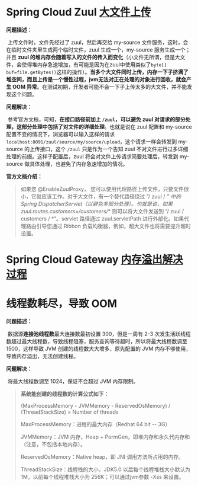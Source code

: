# Spring Cloud Zuul [大文件上传](https://www.freebytes.net/it/java/zuul-upload.html)

**问题描述：**

​		上传文件时，文件先经过了 zuul，然后再交给 my-source 文件服务，这时，会在临时文件夹里生成两个临时文件，zuul 生成一个，my-source 服务生成一个；并且 **zuul 的堆内存会随着写入的文件的传入而变化**（小文件无所谓，但是大文件，会使得堆内存急速增加，有可能是因为在zuul中使用类似了`byte[] buf=file.getBytes()`这样的操作）。**当多个大文件同时上传，内存一下子挤满了堆空间，而且上传是一个慢性过程，jvm无法对正在处理的对象进行回收，就会产生 OOM 异常**。在测试初期，开发者可能不会一下子上传太多的大文件，并不能发现这个问题。

**问题解决：**

​		参考官方文档，可知，**在接口路径前加上 `/zuul`，可以避免 zuul 对请求的部分处理，这部分处理中包括了对文件的详细处理**。也就是说在 zuul 配置和 my-source 配置不变的情况下，浏览器可以输入这样的请求 `localhost:8091/zuul/source/my/source/upload`，这个请求一样会转发到 my-source 的上传接口，这个 `/zuul` 只是作为一个告知 zuul 不对文件进行过多详细处理的前缀。这样子配置后，zuul 将会对文件上传请求简要处理后，转发到 my-source 做具体处理，也避免了内存急速增加的情况。

**官方文档介绍：**

> 如果您 @EnableZuulProxy， 您可以使用代理路径上传文件，只要文件很小，它就应该工作。对于大文件，有一个替代路径绕过 “/ zuul / *” 中的 Spring DispatcherServlet（以避免多部分处理）。也就是说，如果 zuul.routes.customers=/customers/** 则可以将大文件发送到 “/ zuul / customers / *”。servlet 路径通过 zuul.servletPath 进行外部化。如果代理路由引导您通过 Ribbon 负载均衡器，例如，超大文件也将需要提升超时设置。

# Spring Cloud Gateway [内存溢出解决过程](https://blog.csdn.net/live501837145/article/details/99446673)



# 线程数耗尽，导致 OOM

**问题描述：**

​		数据源**连接池线程数**最大连接数最初设置 300，但是一周有 2-3 次发生活跃线程数超过最大线程数，导致线程阻塞，服务查询等待超时，所以将最大线程数调至 1500，这样导致 JVM 创建的线程数大大增多，原先配置的 JVM 内存不够使用，导致内存溢出，无法创建线程。

**问题解决：**

​		将最大线程数调至 1024，保证不会超过 JVM 内存限制。

> **系统能创建的线程数的计算公式如下：**
>
> (MaxProcessMemory - JVMMemory - ReservedOsMemory) / (ThreadStackSize) = Number of threads
>
> 
>
> MaxProcessMemory：进程的最大内存（Redhat 64 bit -- 3G）
>
> JVMMemory：JVM 内存，Heap + PermGen，即堆内存和永久代内存和（注意，不包括本地内存）。
>
> ReservedOsMemory：Native heap，即 JNI 调用方法所占用的内存。
>
> ThreadStackSize：线程栈的大小，JDK5.0 以后每个线程堆栈大小默认为 1M，以前每个线程堆栈大小为 256K；可以通过jvm参数 -Xss 来设置。

